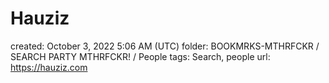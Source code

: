 # Hauziz

created: October 3, 2022 5:06 AM (UTC)
folder: BOOKMRKS-MTHRFCKR / SEARCH PARTY MTHRFCKR! / People
tags: Search, people
url: https://hauziz.com